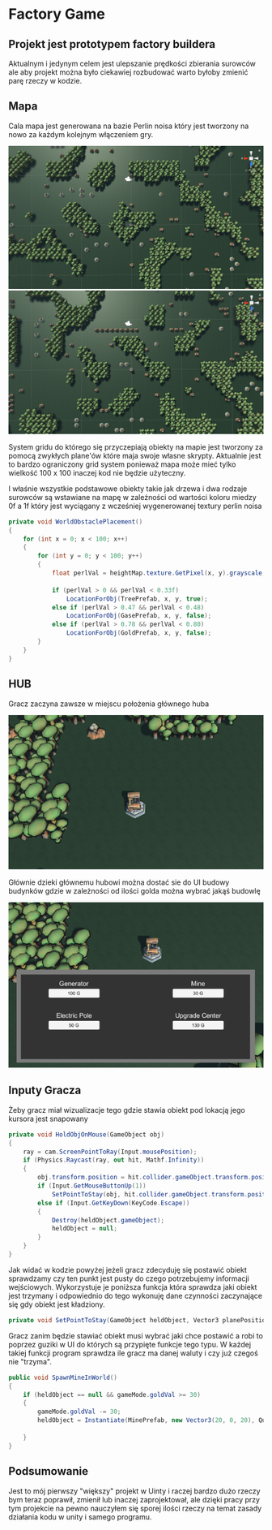 # Factory Game
## Projekt jest prototypem factory buildera
Aktualnym i jedynym celem jest ulepszanie prędkości zbierania surowców
ale aby projekt można było ciekawiej rozbudować warto byłoby zmienić parę
rzeczy w kodzie.
## Mapa
Cala mapa jest generowana na bazie Perlin noisa który jest tworzony na nowo
za każdym kolejnym włączeniem gry.

![](GitImage/MapGenIMage.PNG)
![](GitImage/MapGenIMageV3.PNG)


System gridu do którego się przyczepiają obiekty na mapie jest tworzony
za pomocą zwykłych plane'ów które maja swoje własne skrypty.
Aktualnie jest to bardzo ograniczony grid system ponieważ
mapa może mieć tylko wielkość 
100 x 100 inaczej kod nie będzie
użyteczny.


I właśnie wszystkie podstawowe obiekty takie jak drzewa i dwa rodzaje surowców są
wstawiane na mapę w zależności od wartości koloru miedzy 
0f a 1f który jest wyciągany
z wcześniej wygenerowanej textury perlin noisa
```csharp
private void WorldObstaclePlacement()
{
    for (int x = 0; x < 100; x++)
    {
        for (int y = 0; y < 100; y++)
        {
            float perlVal = heightMap.texture.GetPixel(x, y).grayscale;

            if (perlVal > 0 && perlVal < 0.33f)
                LocationForObj(TreePrefab, x, y, true);
            else if (perlVal > 0.47 && perlVal < 0.48)
                LocationForObj(GasePrefab, x, y, false);
            else if (perlVal > 0.78 && perlVal < 0.80)
                LocationForObj(GoldPrefab, x, y, false);
        }
    }
}
```

## HUB
Gracz zaczyna zawsze w miejscu położenia głównego huba

![](GitImage/HubImage.PNG)

Głównie dzieki głównemu hubowi można dostać sie do UI
budowy budynków gdzie w zależności od ilości golda można wybrać jakąś budowlę

![](GitImage/HubImageV2.PNG)

## Inputy Gracza

Żeby gracz miał wizualizacje tego gdzie stawia obiekt
pod lokacją jego kursora jest snapowany 

```csharp
private void HoldObjOnMouse(GameObject obj)
{
    ray = cam.ScreenPointToRay(Input.mousePosition);
    if (Physics.Raycast(ray, out hit, Mathf.Infinity))
    {
        obj.transform.position = hit.collider.gameObject.transform.position;
        if (Input.GetMouseButtonUp(1))
            SetPointToStay(obj, hit.collider.gameObject.transform.position);
        else if (Input.GetKeyDown(KeyCode.Escape))
        {
            Destroy(heldObject.gameObject);
            heldObject = null;
        }
    }
}
```
Jak widać w kodzie powyżej jeżeli gracz zdecyduję się postawić obiekt
sprawdzamy czy ten punkt jest pusty do czego potrzebujemy informacji wejściowych.
Wykorzystuje je poniższa funkcja która sprawdza jaki obiekt jest trzymany
i odpowiednio do tego wykonuję dane czynności zaczynające się gdy obiekt jest
kładziony.

```csharp
private void SetPointToStay(GameObject heldObject, Vector3 planePosition);
```

Gracz zanim będzie stawiać obiekt musi wybrać jaki chce
postawić a robi to poprzez guziki w UI do których 
są przypięte funkcje tego typu. W każdej takiej 
funkcji program sprawdza ile gracz ma danej waluty
i czy już czegoś nie "trzyma".

```csharp
public void SpawnMineInWorld()
{
    if (heldObject == null && gameMode.goldVal >= 30)
    {
        gameMode.goldVal -= 30;
        heldObject = Instantiate(MinePrefab, new Vector3(20, 0, 20), Quaternion.identity);

    }
}
```
## Podsumowanie 
Jest to mój pierwszy "większy" projekt w Uinty i raczej bardzo dużo rzeczy bym teraz poprawił, zmienił
lub inaczej zaprojektował, ale dzięki pracy przy tym projekcie na pewno nauczyłem się sporej ilości rzeczy 
na temat zasady działania kodu w unity i samego programu.






 
